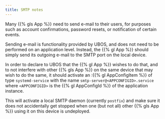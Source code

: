 ```yaml
---
title: SMTP notes
---
```


Many {{% gls App %}} need to send e-mail to their users, for purposes such as account
confirmations, password resets, or notification of certain events.

Sending e-mail is functionality provided by UBOS, and does not need to be performed on
an application level. Instead, the {{% gl App %}} should simply send its outgoing e-mail
to the SMTP port on the local device.

In order to declare to UBOS that the {{% gl App %}} wishes to do that, and to not interfere
with other {{% gls App %}} on the same device that may wish to do the same, it
should activate an :{{% gl AppConfigItem %}} of type ``systemd-service`` with the name
``smtp-server@<APPCONFIGID>.service`` where ``<APPCONFIGID>`` is the {{% gl AppConfigId %}}
of the application instance.

This will activate a local SMTP daemon (currently ``postfix``) and make sure it does not
accidentally get stopped when one (but not all) other {{% gls App %}} using it on
this device is undeployed.
